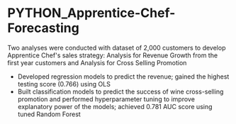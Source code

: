 # PYTHON_Apprentice-Chef-Forecasting
Two analyses were conducted with dataset of 2,000 customers to develop Apprentice Chef's sales strategy: Analysis for Revenue Growth from the first year customers and Analysis for Cross Selling Promotion
-	Developed regression models to predict the revenue; gained the highest testing score (0.766) using OLS
-	Built classification models to predict the success of wine cross-selling promotion and performed hyperparameter tuning to improve explanatory power of the models; achieved 0.781 AUC score using tuned Random Forest
